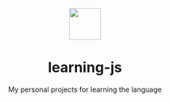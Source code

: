 <div align="center">
  <img height="64" src="https://cdn.simpleicons.org/javascript" /><h1>learning-js</h1>
  <p>My personal projects for learning the language</p>
</div>
